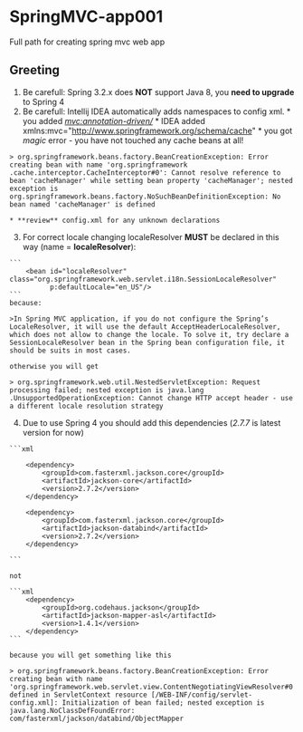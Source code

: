 # SpringMVC-app001
Full path for creating spring mvc web app

## Greeting
  1. Be carefull: Spring 3.2.x does **NOT** support Java 8, you **need to upgrade** to Spring 4
  2. Be carefull: Intellij IDEA automatically adds namespaces to config xml.
    * you added *<mvc:annotation-driven/>* 
    * IDEA added xmlns:mvc="http://www.springframework.org/schema/cache"
    * you got *magic* error - you have not touched any cache beans at all!
    
    
    > org.springframework.beans.factory.BeanCreationException: Error creating bean with name 'org.springframework
    .cache.interceptor.CacheInterceptor#0': Cannot resolve reference to bean 'cacheManager' while setting bean property 'cacheManager'; nested exception is org.springframework.beans.factory.NoSuchBeanDefinitionException: No bean named 'cacheManager' is defined
    
    * **review** config.xml for any unknown declarations
  3. For correct locale changing localeResolver **MUST** be declared in this way (name = **localeResolver**):
  
    ```
        <bean id="localeResolver" class="org.springframework.web.servlet.i18n.SessionLocaleResolver"
              p:defaultLocale="en_US"/>
    ```
    because:
    
    >In Spring MVC application, if you do not configure the Spring’s LocaleResolver, it will use the default AcceptHeaderLocaleResolver, which does not allow to change the locale. To solve it, try declare a SessionLocaleResolver bean in the Spring bean configuration file, it should be suits in most cases.
    
    otherwise you will get 
    
    > org.springframework.web.util.NestedServletException: Request processing failed; nested exception is java.lang
    .UnsupportedOperationException: Cannot change HTTP accept header - use a different locale resolution strategy
    
    
  4. Due to use Spring 4 you should add this dependencies (*2.7.7* is latest version for now)
  
    ```xml
    
        <dependency>
            <groupId>com.fasterxml.jackson.core</groupId>
            <artifactId>jackson-core</artifactId>
            <version>2.7.2</version>
        </dependency>
        
        <dependency>
            <groupId>com.fasterxml.jackson.core</groupId>
            <artifactId>jackson-databind</artifactId>
            <version>2.7.2</version>
        </dependency>
        
    ```
    
    not 
    
    ```xml
        <dependency>
            <groupId>org.codehaus.jackson</groupId>
            <artifactId>jackson-mapper-asl</artifactId>
            <version>1.4.1</version>
        </dependency>
    ```
    
    because you will get something like this
    
    > org.springframework.beans.factory.BeanCreationException: Error creating bean with name 'org.springframework.web.servlet.view.ContentNegotiatingViewResolver#0' defined in ServletContext resource [/WEB-INF/config/servlet-config.xml]: Initialization of bean failed; nested exception is java.lang.NoClassDefFoundError: com/fasterxml/jackson/databind/ObjectMapper